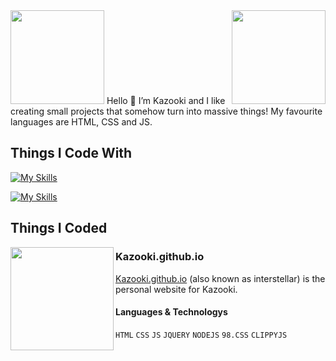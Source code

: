 <img align="right" src="https://u.cubeupload.com/Polygon/r2uk2L.png" width="150">

<img src="https://user-images.githubusercontent.com/105769130/169468291-d7aa5900-295d-4ebc-92d4-3b4519fefbd1.png" width="150">
Hello 👋 I’m Kazooki and I like creating small projects that somehow turn into massive things! My favourite languages are HTML, CSS and JS.

<!--START_SECTION:activity-->

## Things I Code With
[![My Skills](https://skillicons.dev/icons?i=vscode,html,css,js,jquery)](https://skillicons.dev)

[![My Skills](https://skillicons.dev/icons?i=nodejs,electron,sass,figma,powershell)](https://skillicons.dev)

## Things I Coded
<img align="left" src="https://u.cubeupload.com/Polygon/r2uk2L.png" width="165">

### Kazooki.github.io
[Kazooki.github.io](https://interstellar.eu.org) (also known as interstellar) is the personal website for Kazooki.
#### Languages & Technologys
`HTML` `CSS` `JS` `JQUERY` `NODEJS` `98.CSS` `CLIPPYJS`
